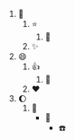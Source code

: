 1. :tada:
   1. :star:
      1. :kiss:
   2. :sparkles:
1. :smile:
   1. :+1:
      1. :palm_tree:
   1. :heart:
2. :moon:
   1. :kiss:
      - :rose:
        * :phone:
